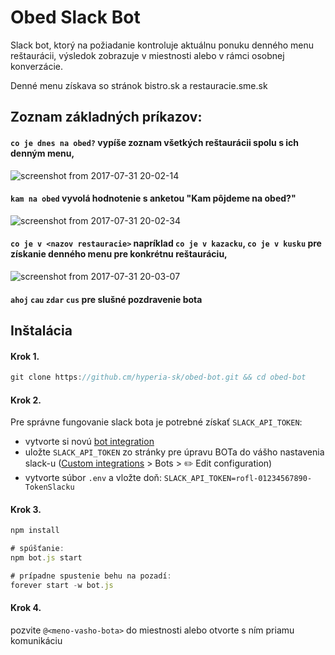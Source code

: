 # Obed Slack Bot

Slack bot, ktorý na požiadanie kontroluje aktuálnu ponuku denného menu reštaurácii, 
výsledok zobrazuje v miestnosti alebo v rámci osobnej konverzácie. 

Denné menu získava so stránok bistro.sk a restauracie.sme.sk

## Zoznam základných príkazov:

#### `co je dnes na obed?` vypíše zoznam všetkých reštaurácii spolu s ich denným menu,
![screenshot from 2017-07-31 20-02-14](https://user-images.githubusercontent.com/6382002/28791040-5ee569ea-762b-11e7-875b-69e4f0e00eee.png) 

#### `kam na obed` vyvolá hodnotenie s anketou "Kam pôjdeme na obed?"
![screenshot from 2017-07-31 20-02-34](https://user-images.githubusercontent.com/6382002/28791042-5ef03690-762b-11e7-90cd-7b239dec4c5d.png)

#### `co je v <nazov restauracie>` napríklad `co je v kazacku`, `co je v kusku` pre získanie denného menu pre konkrétnu reštauráciu,
![screenshot from 2017-07-31 20-03-07](https://user-images.githubusercontent.com/6382002/28791041-5eeb4450-762b-11e7-9fe0-a3220ed9017e.png)

#### `ahoj` `cau` `zdar` `cus` pre slušné pozdravenie bota


## Inštalácia 

#### Krok 1.

```javascript
git clone https://github.cm/hyperia-sk/obed-bot.git && cd obed-bot
```

#### Krok 2.

Pre správne fungovanie slack bota je potrebné získať `SLACK_API_TOKEN`:
- vytvorte si novú [bot integration](https://my.slack.com/services/new/bot)
- uložte `SLACK_API_TOKEN` zo stránky pre úpravu BOTa do vášho nastavenia slack-u ([Custom integrations](https://<name>.slack.com/apps/manage/custom-integrations) > Bots > :pencil2: Edit configuration)
- vytvorte súbor `.env` a vložte doň: `SLACK_API_TOKEN=rofl-01234567890-TokenSlacku`

#### Krok 3.

```javascript
npm install

# spúšťanie:
npm bot.js start

# prípadne spustenie behu na pozadí:
forever start -w bot.js 
```

#### Krok 4.

pozvite `@<meno-vasho-bota>` do miestnosti alebo otvorte s ním priamu komunikáciu



